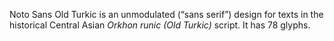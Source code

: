 Noto Sans Old Turkic is an unmodulated (“sans serif”) design for texts in the historical Central Asian _Orkhon runic (Old Turkic)_ script. It has 78 glyphs.